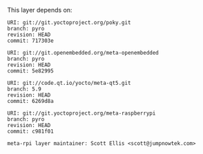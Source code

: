 This layer depends on:

    URI: git://git.yoctoproject.org/poky.git
    branch: pyro
    revision: HEAD
    commit: 717303e

    URI: git://git.openembedded.org/meta-openembedded
    branch: pyro
    revision: HEAD
    commit: 5e82995

    URI: git://code.qt.io/yocto/meta-qt5.git
    branch: 5.9
    revision: HEAD
    commit: 6269d8a

    URI: git://git.yoctoproject.org/meta-raspberrypi 
    branch: pyro
    revision: HEAD
    commit: c981f01

    meta-rpi layer maintainer: Scott Ellis <scott@jumpnowtek.com>
